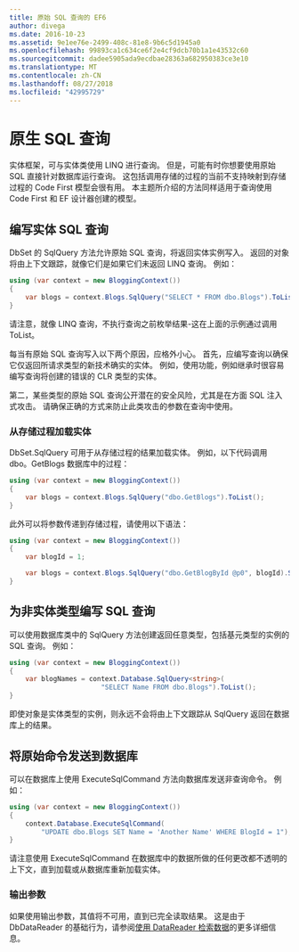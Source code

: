 ```yaml
---
title: 原始 SQL 查询的 EF6
author: divega
ms.date: 2016-10-23
ms.assetid: 9e1ee76e-2499-408c-81e8-9b6c5d1945a0
ms.openlocfilehash: 99893ca1c634ce6f2e4cf9dcb70b1a1e43532c60
ms.sourcegitcommit: dadee5905ada9ecdbae28363a682950383ce3e10
ms.translationtype: MT
ms.contentlocale: zh-CN
ms.lasthandoff: 08/27/2018
ms.locfileid: "42995729"
---
```

# <a name="raw-sql-queries"></a>原生 SQL 查询
实体框架，可与实体类使用 LINQ 进行查询。 但是，可能有时你想要使用原始 SQL 直接针对数据库运行查询。 这包括调用存储的过程的当前不支持映射到存储过程的 Code First 模型会很有用。 本主题所介绍的方法同样适用于查询使用 Code First 和 EF 设计器创建的模型。  

## <a name="writing-sql-queries-for-entities"></a>编写实体 SQL 查询  

DbSet 的 SqlQuery 方法允许原始 SQL 查询，将返回实体实例写入。 返回的对象将由上下文跟踪，就像它们是如果它们未返回 LINQ 查询。 例如：  

``` csharp  
using (var context = new BloggingContext())
{
    var blogs = context.Blogs.SqlQuery("SELECT * FROM dbo.Blogs").ToList();
}
```  

请注意，就像 LINQ 查询，不执行查询之前枚举结果-这在上面的示例通过调用 ToList。  

每当有原始 SQL 查询写入以下两个原因，应格外小心。 首先，应编写查询以确保它仅返回所请求类型的新技术确实的实体。 例如，使用功能，例如继承时很容易编写查询将创建的错误的 CLR 类型的实体。  

第二，某些类型的原始 SQL 查询公开潜在的安全风险，尤其是在方面 SQL 注入式攻击。 请确保正确的方式来防止此类攻击的参数在查询中使用。  

### <a name="loading-entities-from-stored-procedures"></a>从存储过程加载实体  

DbSet.SqlQuery 可用于从存储过程的结果加载实体。 例如，以下代码调用 dbo。GetBlogs 数据库中的过程：  

``` csharp
using (var context = new BloggingContext())
{
    var blogs = context.Blogs.SqlQuery("dbo.GetBlogs").ToList();
}
```  

此外可以将参数传递到存储过程，请使用以下语法：  

``` csharp
using (var context = new BloggingContext())
{
    var blogId = 1;

    var blogs = context.Blogs.SqlQuery("dbo.GetBlogById @p0", blogId).Single();
}
```  

## <a name="writing-sql-queries-for-non-entity-types"></a>为非实体类型编写 SQL 查询  

可以使用数据库类中的 SqlQuery 方法创建返回任意类型，包括基元类型的实例的 SQL 查询。 例如：  

``` csharp
using (var context = new BloggingContext())
{
    var blogNames = context.Database.SqlQuery<string>(
                       "SELECT Name FROM dbo.Blogs").ToList();
}
```  

即使对象是实体类型的实例，则永远不会将由上下文跟踪从 SqlQuery 返回在数据库上的结果。  

## <a name="sending-raw-commands-to-the-database"></a>将原始命令发送到数据库  

可以在数据库上使用 ExecuteSqlCommand 方法向数据库发送非查询命令。 例如：  

``` csharp
using (var context = new BloggingContext())
{
    context.Database.ExecuteSqlCommand(
        "UPDATE dbo.Blogs SET Name = 'Another Name' WHERE BlogId = 1");
}
```  

请注意使用 ExecuteSqlCommand 在数据库中的数据所做的任何更改都不透明的上下文，直到加载或从数据库重新加载实体。  

### <a name="output-parameters"></a>输出参数  

如果使用输出参数，其值将不可用，直到已完全读取结果。 这是由于 DbDataReader 的基础行为，请参阅[使用 DataReader 检索数据](http://go.microsoft.com/fwlink/?LinkID=398589)的更多详细信息。  
